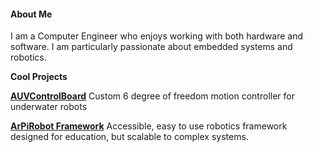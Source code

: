 
#### About Me

I am a Computer Engineer who enjoys working with both hardware and software. I am particularly passionate about embedded systems and robotics.


**Cool Projects**

[**AUVControlBoard**](https://mb3hel.github.io/AUVControlBoard/) Custom 6 degree of freedom motion controller for underwater robots

[**ArPiRobot Framework**](https://arpirobot.github.io/) Accessible, easy to use robotics framework designed for education, but scalable to complex systems.

<!--[**Arduino-Core-MSP430**]() My (somewhat maintained) fork of the abandoned Energia core for MSP430 MCUs. Allows Arduino code to run on MSP430s. Mostly bugfixes compared to Energia.-->


<!--[**AHT10Driver**](https://github.com/MB3hel/AHT10Driver) MSP430 program demonstrating big-banged (software) I2C communication with an AHT10 temperature / humidity sensor.-->

